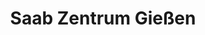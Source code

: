 ---
title: "Saab Zentrum Gießen"
url: /giessen/saab-zentrum-giessen-marburger-strasse/
shop: Autohaus
---